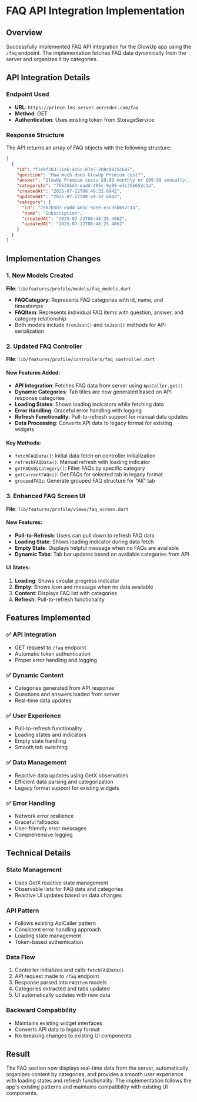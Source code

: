# FAQ API Integration Implementation

## Overview
Successfully implemented FAQ API integration for the GlowUp app using the `/faq` endpoint. The implementation fetches FAQ data dynamically from the server and organizes it by categories.

## API Integration Details

### Endpoint Used
- **URL**: `https://prince-lms-server.onrender.com/faq`
- **Method**: GET
- **Authentication**: Uses existing token from StorageService

### Response Structure
The API returns an array of FAQ objects with the following structure:
```json
[
  {
    "id": "f1ebf303-21a6-4c6c-87e5-208c8825c647",
    "question": "How much does GlowUp Premium cost?",
    "answer": "GlowUp Premium costs $9.99 monthly or $99.99 annually...",
    "categoryId": "7562b5d3-eadd-405c-9a99-e3c35b652c1a",
    "createdAt": "2025-07-22T08:49:32.694Z",
    "updatedAt": "2025-07-22T08:49:32.694Z",
    "category": {
      "id": "7562b5d3-eadd-405c-9a99-e3c35b652c1a",
      "name": "Subscription",
      "createdAt": "2025-07-22T08:48:25.486Z",
      "updatedAt": "2025-07-22T08:48:25.486Z"
    }
  }
]
```

## Implementation Changes

### 1. New Models Created

**File**: `lib/features/profile/models/faq_models.dart`

- **FAQCategory**: Represents FAQ categories with id, name, and timestamps
- **FAQItem**: Represents individual FAQ items with question, answer, and category relationship
- Both models include `fromJson()` and `toJson()` methods for API serialization

### 2. Updated FAQ Controller

**File**: `lib/features/profile/controllers/faq_controller.dart`

#### New Features Added:
- **API Integration**: Fetches FAQ data from server using `ApiCaller.get()`
- **Dynamic Categories**: Tab titles are now generated based on API response categories
- **Loading States**: Shows loading indicators while fetching data
- **Error Handling**: Graceful error handling with logging
- **Refresh Functionality**: Pull-to-refresh support for manual data updates
- **Data Processing**: Converts API data to legacy format for existing widgets

#### Key Methods:
- `fetchFAQData()`: Initial data fetch on controller initialization
- `refreshFAQData()`: Manual refresh with loading indicator
- `getFAQsByCategory()`: Filter FAQs by specific category
- `getCurrentFAQs()`: Get FAQs for selected tab in legacy format
- `groupedFAQs`: Generate grouped FAQ structure for "All" tab

### 3. Enhanced FAQ Screen UI

**File**: `lib/features/profile/views/faq_screen.dart`

#### New Features:
- **Pull-to-Refresh**: Users can pull down to refresh FAQ data
- **Loading State**: Shows loading indicator during data fetch
- **Empty State**: Displays helpful message when no FAQs are available
- **Dynamic Tabs**: Tab bar updates based on available categories from API

#### UI States:
1. **Loading**: Shows circular progress indicator
2. **Empty**: Shows icon and message when no data available
3. **Content**: Displays FAQ list with categories
4. **Refresh**: Pull-to-refresh functionality

## Features Implemented

### ✅ **API Integration**
- GET request to `/faq` endpoint
- Automatic token authentication
- Proper error handling and logging

### ✅ **Dynamic Content**
- Categories generated from API response
- Questions and answers loaded from server
- Real-time data updates

### ✅ **User Experience**
- Pull-to-refresh functionality
- Loading states and indicators
- Empty state handling
- Smooth tab switching

### ✅ **Data Management**
- Reactive data updates using GetX observables
- Efficient data parsing and categorization
- Legacy format support for existing widgets

### ✅ **Error Handling**
- Network error resilience
- Graceful fallbacks
- User-friendly error messages
- Comprehensive logging

## Technical Details

### State Management
- Uses GetX reactive state management
- Observable lists for FAQ data and categories
- Reactive UI updates based on data changes

### API Pattern
- Follows existing ApiCaller pattern
- Consistent error handling approach
- Loading state management
- Token-based authentication

### Data Flow
1. Controller initializes and calls `fetchFAQData()`
2. API request made to `/faq` endpoint
3. Response parsed into `FAQItem` models
4. Categories extracted and tabs updated
5. UI automatically updates with new data

### Backward Compatibility
- Maintains existing widget interfaces
- Converts API data to legacy format
- No breaking changes to existing UI components

## Result
The FAQ section now displays real-time data from the server, automatically organizes content by categories, and provides a smooth user experience with loading states and refresh functionality. The implementation follows the app's existing patterns and maintains compatibility with existing UI components.
